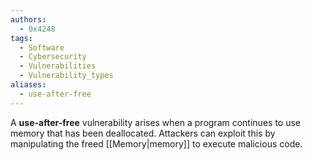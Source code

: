 ```yaml
---
authors:
  - 0x4248
tags:
  - Software
  - Cybersecurity
  - Vulnerabilities
  - Vulnerability_types
aliases:
  - use-after-free
---
```

A **use-after-free** vulnerability arises when a program continues to use memory that has been deallocated. Attackers can exploit this by manipulating the freed [[Memory|memory]] to execute malicious code.